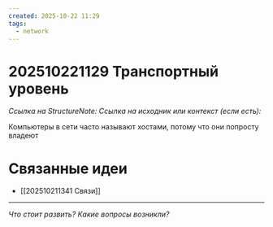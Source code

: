 ```yaml
---
created: 2025-10-22 11:29
tags:
  - network
---
```

# 202510221129 Транспортный уровень

*Ссылка на StructureNote:*
*Ссылка на исходник или контекст (если есть):*

Компьютеры в сети часто называют хостами, потому что они попросту владеют

# Связанные идеи

- [[202510211341 Связи]]

---

*Что стоит развить? Какие вопросы возникли?*
